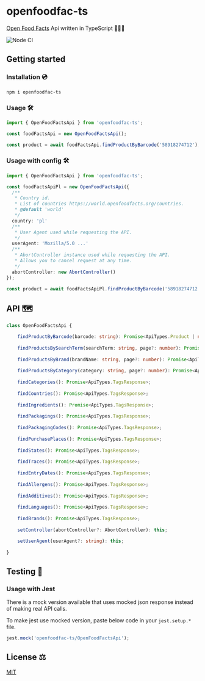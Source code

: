 # openfoodfac-ts

[Open Food Facts](https://world.openfoodfacts.org/) Api written in TypeScript 🥫🍕🍼

![Node CI](https://github.com/alk831/openfoodfac-ts/workflows/Node%20CI/badge.svg)

## Getting started

### Installation 💿
`npm i openfoodfac-ts`

### Usage 🛠️

```ts
import { OpenFoodFactsApi } from 'openfoodfac-ts';

const foodFactsApi = new OpenFoodFactsApi();

const product = await foodFactsApi.findProductByBarcode('58918274712');
```

### Usage with config 🛠️

```ts
import { OpenFoodFactsApi } from 'openfoodfac-ts';

const foodFactsApiPl = new OpenFoodFactsApi({
  /**
   * Country id.
   * List of countries https://world.openfoodfacts.org/countries.
   * @default 'world'
   */
  country: 'pl'
  /**
   * User Agent used while requesting the API.
   */
  userAgent: 'Mozilla/5.0 ...'
  /**
   * AbortController instance used while requesting the API.
   * Allows you to cancel request at any time.
   */
  abortController: new AbortController()
});

const product = await foodFactsApiPl.findProductByBarcode('58918274712');
```

## API 🗺
```ts
class OpenFoodFactsApi {

    findProductByBarcode(barcode: string): Promise<ApiTypes.Product | null>;
    
    findProductsBySearchTerm(searchTerm: string, page?: number): Promise<ApiTypes.ProductsResponse>;
    
    findProductsByBrand(brandName: string, page?: number): Promise<ApiTypes.ProductsResponse>;
    
    findProductsByCategory(category: string, page?: number): Promise<ApiTypes.ProductsResponse>;
    
    findCategories(): Promise<ApiTypes.TagsResponse>;
    
    findCountries(): Promise<ApiTypes.TagsResponse>;
    
    findIngredients(): Promise<ApiTypes.TagsResponse>;
    
    findPackagings(): Promise<ApiTypes.TagsResponse>;
    
    findPackagingCodes(): Promise<ApiTypes.TagsResponse>;
    
    findPurchasePlaces(): Promise<ApiTypes.TagsResponse>;
    
    findStates(): Promise<ApiTypes.TagsResponse>;
    
    findTraces(): Promise<ApiTypes.TagsResponse>;
    
    findEntryDates(): Promise<ApiTypes.TagsResponse>;
    
    findAllergens(): Promise<ApiTypes.TagsResponse>;
    
    findAdditives(): Promise<ApiTypes.TagsResponse>;
    
    findLanguages(): Promise<ApiTypes.TagsResponse>;
    
    findBrands(): Promise<ApiTypes.TagsResponse>;
    
    setController(abortController?: AbortController): this;

    setUserAgent(userAgent?: string): this;
    
}
```

## Testing 🚀

### Usage with Jest

There is a mock version available that uses mocked json response instead of making real API calls.

To make jest use mocked version, paste below code in your `jest.setup.*` file.

```ts
jest.mock('openfoodfac-ts/OpenFoodFactsApi');
```

## License ⚖️
[MIT](LICENSE)
